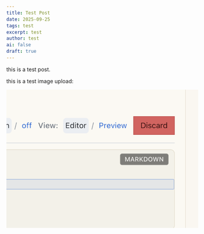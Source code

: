 ```yaml
---
title: Test Post
date: 2025-09-25
tags: test
excerpt: test
author: test
ai: false
draft: true
---
```


this is a test post.

this is a test image upload:

![Screenshot 2025-09-25 at 7.08.55 PM](assets/screenshot-2025-09-25-at-7-08-55-pm-mfzbtexd-58qf.png)
